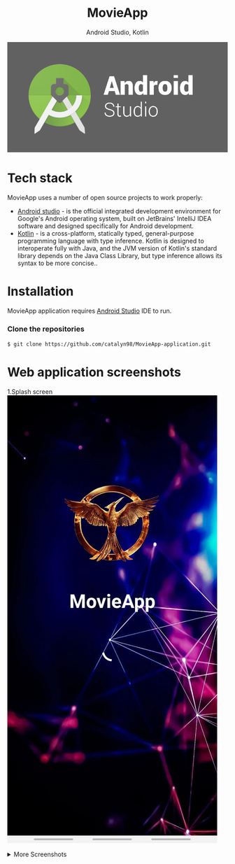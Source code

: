 <h1 align="center">
MovieApp
</h1>
<p align="center">
Android Studio, Kotlin
</p>

<p align="center">
 <img src="https://github.com/catalyn98/MovieApp-application/blob/main/AndroidStudio.png" />
</p>

# Tech stack
MovieApp uses a number of open source projects to work properly:
* [Android studio](https://en.wikipedia.org/wiki/Android_Studio) - is the official integrated development environment for Google's Android operating system, built on JetBrains' IntelliJ IDEA software and designed specifically for Android development.
* [Kotlin](https://en.wikipedia.org/wiki/Kotlin_(programming_language)) -  is a cross-platform, statically typed, general-purpose programming language with type inference. Kotlin is designed to interoperate fully with Java, and the JVM version of Kotlin's standard library depends on the Java Class Library, but type inference allows its syntax to be more concise..

# Installation
MovieApp application requires [Android Studio](https://developer.android.com/studio?gclid=CjwKCAiAzKqdBhAnEiwAePEjkiHOIliw_kLScAIojd6sJZdP3ewJAR-5XJ6CSYO3e6SLFIMoQ5L4aBoC9rsQAvD_BwE&gclsrc=aw.ds) IDE to run.

### Clone the repositories
```sh
$ git clone https://github.com/catalyn98/MovieApp-application.git
```

# Web application screenshots 

1.Splash screen
<img src="https://github.com/catalyn98/MovieApp-application/blob/main/Screenshots/1.Splashscreen.jpg" />

<details>
  <summary>More Screenshots</summary>
  2.Movies page
  <img src="https://github.com/catalyn98/MovieApp-application/blob/main/Screenshots/2.PreferencesScreen.jpg" />

  3.Blog page
  <img src="https://github.com/catalyn98/MovieApp-application/blob/main/Screenshots/3.ChooseActorsScreen.jpg" />

  4.Team page
  <img src="https://github.com/catalyn98/MovieApp-application/blob/main/Screenshots/4.ChooseGenresScreen.jpg" />

  5.Contact us page
  <img src="https://github.com/catalyn98/MovieApp-application/blob/main/Screenshots/5.ListOfMoviesScreen.jpg" />

  6.View profile
  <img src="https://github.com/catalyn98/MovieApp-application/blob/main/Screenshots/6.DetailsMoviesScreen.jpg" />

  7.Settings account
  <img src="https://github.com/catalyn98/MovieApp-application/blob/main/Screenshots/7.FavoritesMoviesScreen.jpg" />

  8.Seen movies by user
  <img src="https://github.com/catalyn98/MovieApp-application/blob/main/Screenshots/8.WatchedMoviesScreen.jpg" />

  9.Movies details page
  <img src="https://github.com/catalyn98/MovieApp-application/blob/main/Screenshots/9.ApplicationMenu.jpg" />
</details>